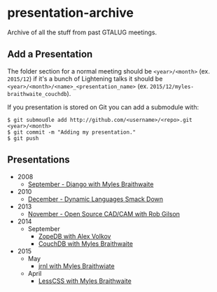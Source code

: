 # presentation-archive

Archive of all the stuff from past GTALUG meetings.

## Add a Presentation

The folder section for a normal meeting should be `<year>/<month>` (ex. `2015/12`) if it's a bunch of Lightening talks it should be `<year>/<month>/<name>_<presentation_name>` (ex. `2015/12/myles-braithwaite_couchdb`).

If you presentation is stored on Git you can add a submodule with:

```
$ git submoudle add http://github.com/<username>/<repo>.git <year>/<month>
$ git commit -m "Adding my presentation."
$ git push
```

## Presentations

* 2008
  * [September - Django with Myles Braithwaite](https://github.com/gtalug/meetings-2008-09)
* 2010
  * [December - Dynamic Languages Smack Down](https://github.com/gtalug/meetings-2010-12)
* 2013
  * [November - Open Source CAD/CAM with Rob Gilson](https://github.com/gtalug/meetings-2013-11)
* 2014
  * September
    * [ZopeDB with Alex Volkov](https://github.com/gtalug/meetings-2014-09)
    * [CouchDB with Myles Braithwaite](https://github.com/myles/2014-09-09-couchdb)
* 2015
  * May
    * [jrnl with Myles Braithwiate](https://github.com/myles/2015-03-10-jrnl)
  * April
    * [LessCSS with Myles Braithwaite](https://github.com/myles/2015-04-14-lesscss)
